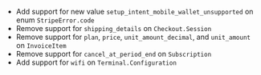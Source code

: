 * Add support for new value `setup_intent_mobile_wallet_unsupported` on enum `StripeError.code`
* Remove support for `shipping_details` on `Checkout.Session`
* Remove support for `plan`, `price`, `unit_amount_decimal`, and `unit_amount` on `InvoiceItem`
* Remove support for `cancel_at_period_end` on `Subscription`
* Add support for `wifi` on `Terminal.Configuration`